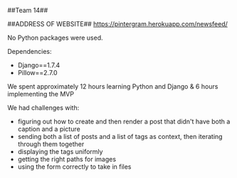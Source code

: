 ##Team 14##

##ADDRESS OF WEBSITE##
https://pintergram.herokuapp.com/newsfeed/

No Python packages were used.

Dependencies:
* Django==1.7.4
* Pillow==2.7.0

We spent approximately 12 hours learning Python and Django & 6 hours implementing the MVP

We had challenges with:
* figuring out how to create and then render a post that didn't have both a caption and a picture
* sending both a list of posts and a list of tags as context, then iterating through them together
* displaying the tags uniformly
* getting the right paths for images
* using the form correctly to take in files